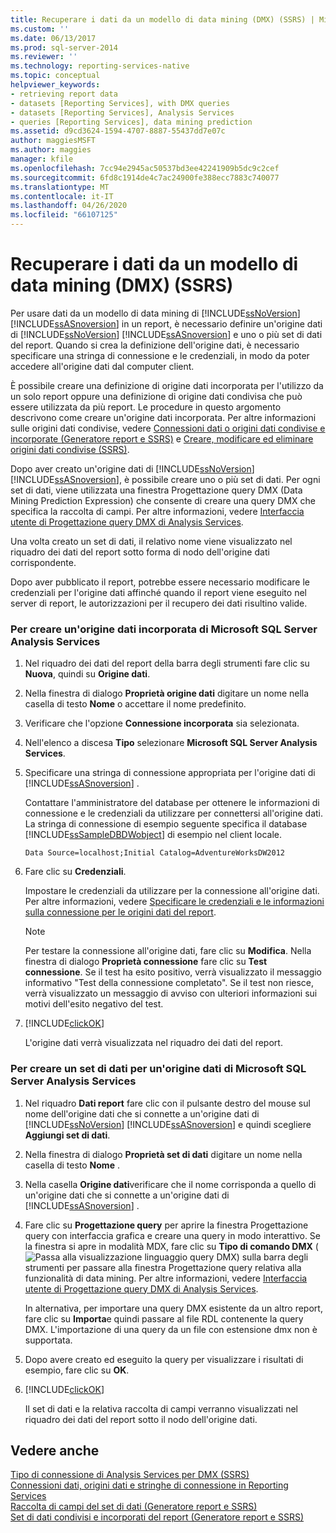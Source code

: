 ```yaml
---
title: Recuperare i dati da un modello di data mining (DMX) (SSRS) | Microsoft Docs
ms.custom: ''
ms.date: 06/13/2017
ms.prod: sql-server-2014
ms.reviewer: ''
ms.technology: reporting-services-native
ms.topic: conceptual
helpviewer_keywords:
- retrieving report data
- datasets [Reporting Services], with DMX queries
- datasets [Reporting Services], Analysis Services
- queries [Reporting Services], data mining prediction
ms.assetid: d9cd3624-1594-4707-8887-55437dd7e07c
author: maggiesMSFT
ms.author: maggies
manager: kfile
ms.openlocfilehash: 7cc94e2945ac50537bd3ee42241909b5dc9c2cef
ms.sourcegitcommit: 6fd8c1914de4c7ac24900fe388ecc7883c740077
ms.translationtype: MT
ms.contentlocale: it-IT
ms.lasthandoff: 04/26/2020
ms.locfileid: "66107125"
---
```

# <a name="retrieve-data-from-a-data-mining-model-dmx-ssrs"></a>Recuperare i dati da un modello di data mining (DMX) (SSRS)
  Per usare dati da un modello di data mining di [!INCLUDE[ssNoVersion](../../../includes/ssnoversion-md.md)] [!INCLUDE[ssASnoversion](../../../includes/ssasnoversion-md.md)] in un report, è necessario definire un'origine dati di [!INCLUDE[ssNoVersion](../../../includes/ssnoversion-md.md)] [!INCLUDE[ssASnoversion](../../../includes/ssasnoversion-md.md)] e uno o più set di dati del report. Quando si crea la definizione dell'origine dati, è necessario specificare una stringa di connessione e le credenziali, in modo da poter accedere all'origine dati dal computer client.  
  
 È possibile creare una definizione di origine dati incorporata per l'utilizzo da un solo report oppure una definizione di origine dati condivisa che può essere utilizzata da più report. Le procedure in questo argomento descrivono come creare un'origine dati incorporata. Per altre informazioni sulle origini dati condivise, vedere [Connessioni dati o origini dati condivise e incorporate &#40;Generatore report e SSRS&#41;](../embedded-and-shared-data-connections-or-data-sources-report-builder-and-ssrs.md) e [Creare, modificare ed eliminare origini dati condivise &#40;SSRS&#41;](create-modify-and-delete-shared-data-sources-ssrs.md).  
  
 Dopo aver creato un'origine dati di [!INCLUDE[ssNoVersion](../../../includes/ssnoversion-md.md)] [!INCLUDE[ssASnoversion](../../../includes/ssasnoversion-md.md)], è possibile creare uno o più set di dati. Per ogni set di dati, viene utilizzata una finestra Progettazione query DMX (Data Mining Prediction Expression) che consente di creare una query DMX che specifica la raccolta di campi. Per altre informazioni, vedere [Interfaccia utente di Progettazione query DMX di Analysis Services](analysis-services-dmx-query-designer-user-interface.md).  
  
 Una volta creato un set di dati, il relativo nome viene visualizzato nel riquadro dei dati del report sotto forma di nodo dell'origine dati corrispondente.  
  
 Dopo aver pubblicato il report, potrebbe essere necessario modificare le credenziali per l'origine dati affinché quando il report viene eseguito nel server di report, le autorizzazioni per il recupero dei dati risultino valide.  
  
### <a name="to-create-an-embedded-microsoft-sql-server-analysis-services-data-source"></a>Per creare un'origine dati incorporata di Microsoft SQL Server Analysis Services  
  
1.  Nel riquadro dei dati del report della barra degli strumenti fare clic su **Nuova**, quindi su **Origine dati**.  
  
2.  Nella finestra di dialogo **Proprietà origine dati** digitare un nome nella casella di testo **Nome** o accettare il nome predefinito.  
  
3.  Verificare che l'opzione **Connessione incorporata** sia selezionata.  
  
4.  Nell'elenco a discesa **Tipo** selezionare **Microsoft SQL Server Analysis Services**.  
  
5.  Specificare una stringa di connessione appropriata per l'origine dati di [!INCLUDE[ssASnoversion](../../../includes/ssasnoversion-md.md)] .  
  
     Contattare l'amministratore del database per ottenere le informazioni di connessione e le credenziali da utilizzare per connettersi all'origine dati. La stringa di connessione di esempio seguente specifica il database [!INCLUDE[ssSampleDBDWobject](../../includes/sssampledbdwobject-md.md)] di esempio nel client locale.  
  
    ```  
    Data Source=localhost;Initial Catalog=AdventureWorksDW2012  
    ```  
  
6.  Fare clic su **Credenziali**.  
  
     Impostare le credenziali da utilizzare per la connessione all'origine dati. Per altre informazioni, vedere [Specificare le credenziali e le informazioni sulla connessione per le origini dati del report](../../integration-services/connection-manager/data-sources.md).  
  
    > [!NOTE]  
    >  Per testare la connessione all'origine dati, fare clic su **Modifica**. Nella finestra di dialogo **Proprietà connessione** fare clic su **Test connessione**. Se il test ha esito positivo, verrà visualizzato il messaggio informativo "Test della connessione completato". Se il test non riesce, verrà visualizzato un messaggio di avviso con ulteriori informazioni sui motivi dell'esito negativo del test.  
  
7.  [!INCLUDE[clickOK](../../../includes/clickok-md.md)]  
  
     L'origine dati verrà visualizzata nel riquadro dei dati del report.  
  
### <a name="to-create-a-dataset-for-a-microsoft-sql-server-analysis-services"></a>Per creare un set di dati per un'origine dati di Microsoft SQL Server Analysis Services  
  
1.  Nel riquadro **Dati report** fare clic con il pulsante destro del mouse sul nome dell'origine dati che si connette a un'origine dati di [!INCLUDE[ssNoVersion](../../../includes/ssnoversion-md.md)] [!INCLUDE[ssASnoversion](../../../includes/ssasnoversion-md.md)] e quindi scegliere **Aggiungi set di dati**.  
  
2.  Nella finestra di dialogo **Proprietà set di dati** digitare un nome nella casella di testo **Nome** .  
  
3.  Nella casella **Origine dati**verificare che il nome corrisponda a quello di un'origine dati che si connette a un'origine dati di [!INCLUDE[ssASnoversion](../../../includes/ssasnoversion-md.md)] .  
  
4.  Fare clic su **Progettazione query** per aprire la finestra Progettazione query con interfaccia grafica e creare una query in modo interattivo. Se la finestra si apre in modalità MDX, fare clic su **Tipo di comando DMX** (![Passa alla visualizzazione linguaggio query DMX](../media/rsqdicon-commandtypedmx.gif "Passaggio alla visualizzazione linguaggio di query DMX")) sulla barra degli strumenti per passare alla finestra Progettazione query relativa alla funzionalità di data mining. Per altre informazioni, vedere [Interfaccia utente di Progettazione query DMX di Analysis Services](analysis-services-dmx-query-designer-user-interface.md).  
  
     In alternativa, per importare una query DMX esistente da un altro report, fare clic su **Importa**e quindi passare al file RDL contenente la query DMX. L'importazione di una query da un file con estensione dmx non è supportata.  
  
5.  Dopo avere creato ed eseguito la query per visualizzare i risultati di esempio, fare clic su **OK**.  
  
6.  [!INCLUDE[clickOK](../../../includes/clickok-md.md)]  
  
     Il set di dati e la relativa raccolta di campi verranno visualizzati nel riquadro dei dati del report sotto il nodo dell'origine dati.  
  
## <a name="see-also"></a>Vedere anche  
 [Tipo di connessione di Analysis Services per DMX &#40;SSRS&#41;](analysis-services-connection-type-for-dmx-ssrs.md)   
 [Connessioni dati, origini dati e stringhe di connessione in Reporting Services](../data-connections-data-sources-and-connection-strings-in-reporting-services.md)   
 [Raccolta di campi del set di dati &#40;Generatore report e SSRS&#41;](dataset-fields-collection-report-builder-and-ssrs.md)   
 [Set di dati condivisi e incorporati del report &#40;Generatore report e SSRS&#41;](report-embedded-datasets-and-shared-datasets-report-builder-and-ssrs.md)  
  
  
